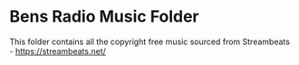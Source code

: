 # Bens Radio Music Folder
This folder contains all the copyright free music sourced from Streambeats - https://streambeats.net/